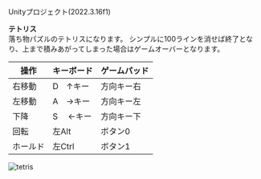 Unityプロジェクト(2022.3.16f1)

**テトリス**  
落ち物パズルのテトリスになります。
シンプルに100ラインを消せば終了となり、上まで積みあがってしまった場合はゲームオーバーとなります。

|操作         |キーボード           |ゲームパッド|
|-------------|---------------------|---------- |
|右移動        |D　↑キー	            |方向キー右  |
|左移動       |A　→キー	            |方向キー左  |
|下降         |S	　←キー	            |方向キー下  |
|回転         |左Alt   	            |ボタン0  |
|ホールド      |左Ctrl                |ボタン1  |

![tetris](https://github.com/user-attachments/assets/806c53a0-bae8-4cb0-b8af-16694d93862f)
